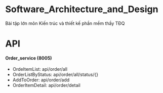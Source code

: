 # Software_Architecture_and_Design
Bài tập lớn môn Kiến trúc và thiết kế phần mềm thầy TĐQ
# API
#### Order_service (8005)
- OrdeItemList: api/order/all
- OrderListByStatus: api/order/all/status/{}
- AddToOrder: api/order/add
- OrderItemDetail: api/order/detail
